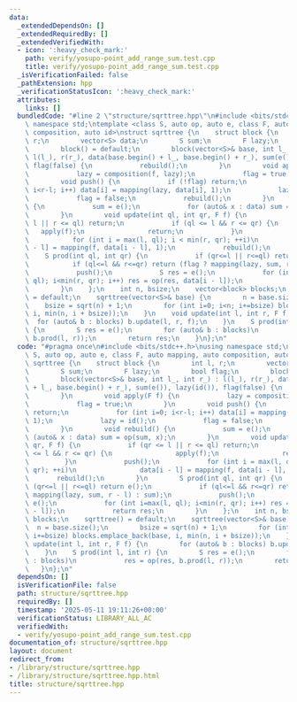 ```yaml
---
data:
  _extendedDependsOn: []
  _extendedRequiredBy: []
  _extendedVerifiedWith:
  - icon: ':heavy_check_mark:'
    path: verify/yosupo-point_add_range_sum.test.cpp
    title: verify/yosupo-point_add_range_sum.test.cpp
  _isVerificationFailed: false
  _pathExtension: hpp
  _verificationStatusIcon: ':heavy_check_mark:'
  attributes:
    links: []
  bundledCode: "#line 2 \"structure/sqrttree.hpp\"\n#include <bits/stdc++.h>\nusing\
    \ namespace std;\ntemplate <class S, auto op, auto e, class F, auto mapping, auto\
    \ composition, auto id>\nstruct sqrttree {\n    struct block {\n        int l,\
    \ r;\n        vector<S> data;\n        S sum;\n        F lazy;\n        bool flag;\n\
    \        block() = default;\n        block(vector<S>& base, int l_, int r_) :\
    \ l(l_), r(r_), data(base.begin() + l_, base.begin() + r_), sum(e()), lazy(id()),\
    \ flag(false) {\n            rebuild();\n        }\n        void apply(F f) {\n\
    \            lazy = composition(f, lazy);\n            flag = true;\n        }\n\
    \        void push() {\n            if (!flag) return;\n            for (int i=0;\
    \ i<r-l; i++) data[i] = mapping(lazy, data[i], 1);\n            lazy = id();\n\
    \            flag = false;\n            rebuild();\n        }\n        void rebuild()\
    \ {\n            sum = e();\n            for (auto& x : data) sum = op(sum, x);\n\
    \        }\n        void update(int ql, int qr, F f) {\n            if (qr <=\
    \ l || r <= ql) return;\n            if (ql <= l && r <= qr) {\n             \
    \   apply(f);\n                return;\n            }\n            push();\n \
    \           for (int i = max(l, ql); i < min(r, qr); ++i)\n                data[i\
    \ - l] = mapping(f, data[i - l], 1);\n            rebuild();\n        }\n    \
    \    S prod(int ql, int qr) {\n            if (qr<=l || r<=ql) return e();\n \
    \           if (ql<=l && r<=qr) return (flag ? mapping(lazy, sum, r - l) : sum);\n\
    \            push();\n            S res = e();\n            for (int i=max(l,\
    \ ql); i<min(r, qr); i++) res = op(res, data[i - l]);\n            return res;\n\
    \        }\n    };\n    int n, bsize;\n    vector<block> blocks;\n    sqrttree()\
    \ = default;\n    sqrttree(vector<S>& base) {\n        n = base.size();\n    \
    \    bsize = sqrt(n) + 1;\n        for (int i=0; i<n; i+=bsize) blocks.emplace_back(base,\
    \ i, min(n, i + bsize));\n    }\n    void update(int l, int r, F f) {\n      \
    \  for (auto& b : blocks) b.update(l, r, f);\n    }\n    S prod(int l, int r)\
    \ {\n        S res = e();\n        for (auto& b : blocks)\n            res = op(res,\
    \ b.prod(l, r));\n        return res;\n    }\n};\n"
  code: "#pragma once\n#include <bits/stdc++.h>\nusing namespace std;\ntemplate <class\
    \ S, auto op, auto e, class F, auto mapping, auto composition, auto id>\nstruct\
    \ sqrttree {\n    struct block {\n        int l, r;\n        vector<S> data;\n\
    \        S sum;\n        F lazy;\n        bool flag;\n        block() = default;\n\
    \        block(vector<S>& base, int l_, int r_) : l(l_), r(r_), data(base.begin()\
    \ + l_, base.begin() + r_), sum(e()), lazy(id()), flag(false) {\n            rebuild();\n\
    \        }\n        void apply(F f) {\n            lazy = composition(f, lazy);\n\
    \            flag = true;\n        }\n        void push() {\n            if (!flag)\
    \ return;\n            for (int i=0; i<r-l; i++) data[i] = mapping(lazy, data[i],\
    \ 1);\n            lazy = id();\n            flag = false;\n            rebuild();\n\
    \        }\n        void rebuild() {\n            sum = e();\n            for\
    \ (auto& x : data) sum = op(sum, x);\n        }\n        void update(int ql, int\
    \ qr, F f) {\n            if (qr <= l || r <= ql) return;\n            if (ql\
    \ <= l && r <= qr) {\n                apply(f);\n                return;\n   \
    \         }\n            push();\n            for (int i = max(l, ql); i < min(r,\
    \ qr); ++i)\n                data[i - l] = mapping(f, data[i - l], 1);\n     \
    \       rebuild();\n        }\n        S prod(int ql, int qr) {\n            if\
    \ (qr<=l || r<=ql) return e();\n            if (ql<=l && r<=qr) return (flag ?\
    \ mapping(lazy, sum, r - l) : sum);\n            push();\n            S res =\
    \ e();\n            for (int i=max(l, ql); i<min(r, qr); i++) res = op(res, data[i\
    \ - l]);\n            return res;\n        }\n    };\n    int n, bsize;\n    vector<block>\
    \ blocks;\n    sqrttree() = default;\n    sqrttree(vector<S>& base) {\n      \
    \  n = base.size();\n        bsize = sqrt(n) + 1;\n        for (int i=0; i<n;\
    \ i+=bsize) blocks.emplace_back(base, i, min(n, i + bsize));\n    }\n    void\
    \ update(int l, int r, F f) {\n        for (auto& b : blocks) b.update(l, r, f);\n\
    \    }\n    S prod(int l, int r) {\n        S res = e();\n        for (auto& b\
    \ : blocks)\n            res = op(res, b.prod(l, r));\n        return res;\n \
    \   }\n};\n"
  dependsOn: []
  isVerificationFile: false
  path: structure/sqrttree.hpp
  requiredBy: []
  timestamp: '2025-05-11 19:11:26+00:00'
  verificationStatus: LIBRARY_ALL_AC
  verifiedWith:
  - verify/yosupo-point_add_range_sum.test.cpp
documentation_of: structure/sqrttree.hpp
layout: document
redirect_from:
- /library/structure/sqrttree.hpp
- /library/structure/sqrttree.hpp.html
title: structure/sqrttree.hpp
---
```

